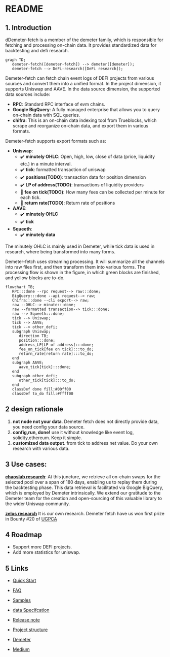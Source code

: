 # README

## 1. Introduction

dDemeter-fetch is a member of the demeter family, which is responsible for fetching and processing on-chain data. It provides standardized data for backtesting and defi research.
```mermaid
graph TD;
   demeter-fetch([demeter-fetch]) --> demeter([demeter]);
   demeter-fetch --> DeFi-research([DeFi research]);
```


Demeter-fetch can fetch chain event logs of DEFI projects from various sources and convert them into a unified format. In the project dimension, it supports Uniswap and AAVE. In the data source dimension, the supported data sources include:

* **RPC**: Standard RPC interface of evm chains.
* **Google BigQuery**: A fully managed enterprise that allows you to query on-chain data with SQL queries. 
* **chifra**: This is an on-chain data indexing tool from Trueblocks, which scrape and reorganize on-chain data, and export them in various formats. 

Demeter-fetch supports export formats such as:

* **Uniswap**:
	* ✔️ **minutely OHLC**: Open, high, low, close of data (price, liquidity etc.) in a minute interval.
	* ✔️ **tick**: formatted transaction of uniswap
	* ✔️ **positions(TODO)**: transaction data for position dimension
	* ✔️ **LP of address(TODO)**: transactions of liquidity providers 
	* 🔴 **fee on tick(TODO)**: How many fees can be collected per minute for each tick. 
	* 🔴 **return rate(TODO)**: Return rate of positions
* **AAVE**:
	* ✔️ **minutely OHLC**
	* ✔️ **tick** 
* **Squeeth**:
	* ✔️ **minutely data**

The minutely OHLC is mainly used in Demeter, while tick data is used in research, where being transformed into many forms.

Demeter-fetch uses streaming processing. It will summarize all the channels into raw files first, and then transform them into various forms. The processing flow is shown in the figure, in which green blocks are finished, and yellow blocks are to-do.

```mermaid
flowchart TB;
   RPC:::done --rpc request--> raw:::done;
   BigQuery:::done --api request--> raw;
   Chifra:::done --cli export--> raw;
   raw --OHLC--> minute:::done;
   raw --formatted transaction--> tick:::done;
   raw --> Squeeth:::done;
   tick --> Uniswap;
   tick --> AAVE;
   tick --> other_defi;
   subgraph Uniswap;
      direction TB;
      position:::done;
      address_LP[LP of address]:::done;
      fee_on_tick[fee on tick]:::to_do;
      return_rate[return rate]:::to_do;
   end
   subgraph AAVE;
      aave_tick[tick]:::done;
   end
   subgraph other_defi;
      other_tick[tick]:::to_do;
   end
   classDef done fill:#00ff00
   classDef to_do fill:#ffff00
```

## 2 design rationale
1. **not node not your data**. Demeter fetch does not directly provide data, you need config your data source. 
2. **config,run, done!** use it without knowledge like event log, solidity,ethereum. Keep it simple.
3. **customized data output**. from tick to address net value. Do your own research with various data.

## 3 Use cases:
**[chaoslab research](https://chaoslabs.xyz/resources/chaos_uniswap_v3_lp_simulation_platform_case_study.pdf)**:
At this juncture, we retrieve all on-chain swaps for the selected pool over a span of 180 days,
enabling us to replay them during the backtesting phase. This data retrieval is facilitated
via Google BigQuery, which is employed by Demeter intrinsically.
We extend our gratitude to the Demeter team for the creation and open-sourcing of this
valuable library to the wider Uniswap community.

**[zelos research](https://medium.com/zelos-research/2023-market-sentiment-and-lp-behavior-on-uniswap-d737816cf1f1)** It is our own research. Demeter fetch have us won first prize in Bounty #20 of [UGPCA](https://uniswap.notion.site/Bounty-20-Optimism-Liquidity-Mining-program-546d123fa03049fba4b0b8cd38781117)

## 4 Roadmap

* Support more DEFI projects.
* Add more statistics for uniswap.

## 5 Links

* [Quick Start](docs/quickstart.md)
* [FAQ](docs/faq.md)
* [Samples](docs/samples.md)
* [data Specifcation](docs/specifation.md)
* [Release note](docs/release_note.md)
* [Project structure](docs/structure.md)


* [Demeter](https://github.com/zelos-alpha/demeter)
* [Medium](https://medium.com/zelos-research)







